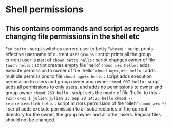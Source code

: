 # Shell permissions
## This contains commands and script as regards changing file permissions in the shell etc

*`su betty` : script switches current user to betty
*`whoami` : script prints effective username of current user
`groups` : script prints all the group current user is part of
`chown betty hello` : script changes owner of file 
`touch hello` : script creates empty file 'hello'
`chmod u+x hello` : adds execute permission to owner of file 'hello'
`chmod ug+x,o+r hello` : adds multiple permissions to file 
`chmod ugo+x hello` : script adds execution permission to users and group owner and owner
`chmod 007 hello` : script adds all permissions to only users, and adds no permissions to owner and group owner
`chmod 753 hello` : script sets the mode of file 'hello' to this `-rwxr-x-wx 1 julien julien 23 Sep 20 14:25 hello`
`chmod --reference=olleh hello` : script mirrors permission of file 'olleh'
`chmod a+x */` : script adds execute permission to all subdirectories of the current directory for the owner, the group owner and all other users. Regular files should not be changed.
